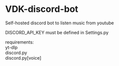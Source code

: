 # VDK-discord-bot
Self-hosted discord bot to listen music from youtube

DISCORD_API_KEY must be defined in Settings.py

requirements:\
yt-dlp\
discord.py\
discord.py[voice]
